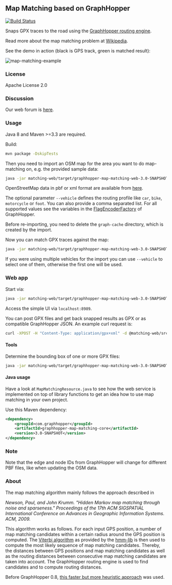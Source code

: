 ## Map Matching based on GraphHopper

[![Build Status](https://secure.travis-ci.org/graphhopper/map-matching.png?branch=master)](http://travis-ci.org/graphhopper/map-matching)

Snaps GPX traces to the road using the
[GraphHopper routing engine](https://github.com/graphhopper/graphhopper). 
        
Read more about the map matching problem at [Wikipedia](https://en.wikipedia.org/wiki/Map_matching). 

See the demo in action (black is GPS track, green is matched result):

![map-matching-example](https://cloud.githubusercontent.com/assets/129644/14740686/188a181e-0891-11e6-820c-3bd0a975f8a5.png)

### License

Apache License 2.0

### Discussion

Our web forum is [here](https://discuss.graphhopper.com/c/graphhopper/map-matching).

### Usage

Java 8 and Maven >=3.3 are required.

Build:

```bash
mvn package -DskipTests
```

Then you need to import an OSM map for the area you want to do map-matching on, e.g. the provided
sample data:

```bash
java -jar matching-web/target/graphhopper-map-matching-web-3.0-SNAPSHOT.jar import map-data/leipzig_germany.osm.pbf
```

OpenStreetMap data in pbf or xml format are available from [here](http://download.geofabrik.de/).

The optional parameter `--vehicle` defines the routing profile like `car`, `bike`, `motorcycle` or `foot`.
You can also provide a comma separated list. For all supported values see the variables in the [FlagEncoderFactory](https://github.com/graphhopper/graphhopper/blob/0.13/core/src/main/java/com/graphhopper/routing/util/FlagEncoderFactory.java) of GraphHopper.

Before re-importing, you need to delete the `graph-cache` directory, which is created by the import.

Now you can match GPX traces against the map:
```bash
java -jar matching-web/target/graphhopper-map-matching-web-3.0-SNAPSHOT.jar match matching-web/src/test/resources/*.gpx
```
If you were using multiple vehicles for the import you can use `--vehicle` to select one of them, otherwise the first
one will be used.

### Web app

Start via:
```bash
java -jar matching-web/target/graphhopper-map-matching-web-3.0-SNAPSHOT.jar server config.yml
```

Access the simple UI via `localhost:8989`.

You can post GPX files and get back snapped results as GPX or as compatible GraphHopper JSON. An example curl request is:
```bash
curl -XPOST -H "Content-Type: application/gpx+xml" -d @matching-web/src/test/resources/test1.gpx "localhost:8989/match?vehicle=car&type=json"
```

#### Tools

Determine the bounding box of one or more GPX files:
```bash
java -jar matching-web/target/graphhopper-map-matching-web-3.0-SNAPSHOT.jar getbounds matching-web/src/test/resources/*.gpx
```

#### Java usage

Have a look at `MapMatchingResource.java` to see how the web service is implemented on top
of library functions to get an idea how to use map matching in your own project.

Use this Maven dependency:
```xml
<dependency>
    <groupId>com.graphhopper</groupId>
    <artifactId>graphhopper-map-matching-core</artifactId>
    <version>3.0-SNAPSHOT</version>
</dependency>
```

### Note

Note that the edge and node IDs from GraphHopper will change for different PBF files,
like when updating the OSM data.

### About

The map matching algorithm mainly follows the approach described in

*Newson, Paul, and John Krumm. "Hidden Markov map matching through noise and sparseness."
Proceedings of the 17th ACM SIGSPATIAL International Conference on Advances in Geographic
Information Systems. ACM, 2009.*

This algorithm works as follows. For each input GPS position, a number of
map matching candidates within a certain radius around the GPS position is computed.
The [Viterbi algorithm](https://en.wikipedia.org/wiki/Viterbi_algorithm) as provided by the
[hmm-lib](https://github.com/bmwcarit/hmm-lib) is then used to compute the most likely sequence
of map matching candidates. Thereby, the distances between GPS positions and map matching
candidates as well as the routing distances between consecutive map matching candidates are taken
into account. The GraphHopper routing engine is used to find candidates and to compute routing
distances.

Before GraphHopper 0.8, [this faster but more heuristic approach](https://karussell.wordpress.com/2014/07/28/digitalizing-gpx-points-or-how-to-track-vehicles-with-graphhopper/)
was used.
